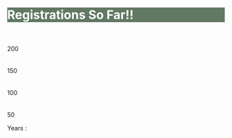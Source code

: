 <style>

#graph li
{
   position:absolute;	
   list-style:none;
   background:lightblue;
   width:40px;
   text-align:center;
   border:1px solid black;
   visibility: hidden;
   background-image:url(bar-shaded.png);
   background-repeat:repeat-y;
}

</style>



<br>
<br>
<div class="widewrapper pagetitle">
  <div class="container" style="background-color:#617863">
    <h1 style="color:white;">Registrations So Far!!</h1>
  </div>
</div>

<br>
<br>

<div id="graph">
  200<br /> <br /> <br /> 150 <br /> <br /> <br /> 100 <br /> <br /> <br /> 50
<ul>  
  <li>30:2007</li>
  <li>40:2008</li>
  <li>80:2009</li>
  <li>14:2010</li>
</ul>
</div>

<div id="labels">Years : </div>

<script>

function makeGraph()
{
    var container = document.getElementById("graph");
    var labels = document.getElementById("labels");
    var dnl = container.getElementsByTagName("li");
    for(var i = 0; i < dnl.length; i++)
    {
        var item = dnl.item(i);
        var value = item.innerHTML;
        var content = value.split(":");
        value = content[0];
        item.style.height=value + "px";
        item.style.top=(199 - value) + "px";
        item.style.left = (i * 50 + 20) + "px";
        item.style.height = value + "px";
        item.innerHTML = value;
        item.style.visibility="visible";	
        left = (i * 50 + 58) + "px";
        labels.innerHTML = labels.innerHTML + 
           "<span style='position:absolute;top:-16px;left:"+ 
           left+";background:"+ color+"'>" + year + "</span>";
    }	
}

window.onload=makeGraph;


</script>